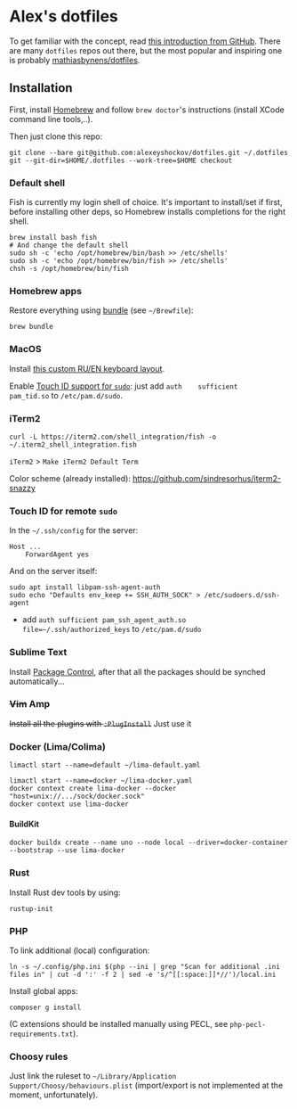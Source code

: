 # Alex's dotfiles

To get familiar with the concept, read [this introduction from GitHub](https://dotfiles.github.io). There are many `dotfiles` repos out there, but the most popular and inspiring one is probably [mathiasbynens/dotfiles](https://github.com/mathiasbynens/dotfiles).

## Installation

First, install [Homebrew](http://brew.sh/) and follow `brew doctor`'s instructions (install XCode command line tools,..).

Then just clone this repo:

```shell
git clone --bare git@github.com:alexeyshockov/dotfiles.git ~/.dotfiles
git --git-dir=$HOME/.dotfiles --work-tree=$HOME checkout
```

### Default shell

Fish is currently my login shell of choice. It's important to install/set if first, before installing other deps, so Homebrew installs completions for the right shell.

```shell
brew install bash fish
# And change the default shell
sudo sh -c 'echo /opt/homebrew/bin/bash >> /etc/shells'
sudo sh -c 'echo /opt/homebrew/bin/fish >> /etc/shells'
chsh -s /opt/homebrew/bin/fish
```

### Homebrew apps

Restore everything using [bundle](https://github.com/Homebrew/homebrew-bundle) (see `~/Brewfile`):

```shell
brew bundle
```

### MacOS

Install [this custom RU/EN keyboard layout](https://github.com/tonsky/Universal-Layout).

Enable [Touch ID support for `sudo`](https://apple.stackexchange.com/a/306324/132816): just add `auth    sufficient    pam_tid.so` to `/etc/pam.d/sudo`.

### iTerm2

```shell
curl -L https://iterm2.com/shell_integration/fish -o ~/.iterm2_shell_integration.fish
```

`iTerm2` > `Make iTerm2 Default Term`


Color scheme (already installed): https://github.com/sindresorhus/iterm2-snazzy

### Touch ID for remote `sudo`

In the `~/.ssh/config` for the server:

```
Host ...
    ForwardAgent yes
```

And on the server itself:

```shell
sudo apt install libpam-ssh-agent-auth
sudo echo "Defaults env_keep += SSH_AUTH_SOCK" > /etc/sudoers.d/ssh-agent
```

+ add `auth sufficient pam_ssh_agent_auth.so file=~/.ssh/authorized_keys` to `/etc/pam.d/sudo`

### Sublime Text

Install [Package Control](https://packagecontrol.io), after that all the packages should be synched automatically...

### ~~Vim~~ Amp

~~Install all the plugins with `:PlugInstall`~~ Just use it

### Docker (Lima/Colima)

```shell
limactl start --name=default ~/lima-default.yaml
```

```shell
limactl start --name=docker ~/lima-docker.yaml
docker context create lima-docker --docker "host=unix://.../sock/docker.sock"
docker context use lima-docker
```

#### BuildKit

```shell
docker buildx create --name uno --node local --driver=docker-container --bootstrap --use lima-docker
```

### Rust

Install Rust dev tools by using:

```shell
rustup-init
```

### PHP

To link additional (local) configuration:

```shell
ln -s ~/.config/php.ini $(php --ini | grep "Scan for additional .ini files in" | cut -d ':' -f 2 | sed -e 's/^[[:space:]]*//')/local.ini
```

Install global apps:

```shell
composer g install
```

(C extensions should be installed manually using PECL, see `php-pecl-requirements.txt`).

### Choosy rules

Just link the ruleset to `~/Library/Application Support/Choosy/behaviours.plist` (import/export is not implemented at the moment, unfortunately).
